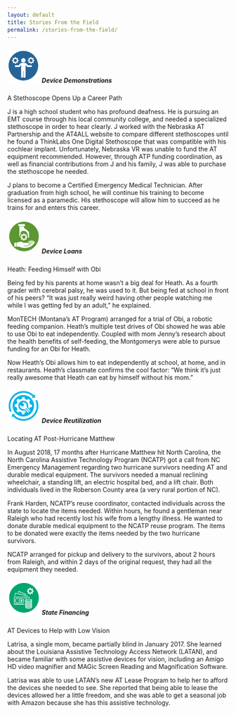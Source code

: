 ```yaml
---
layout: default
title: Stories From the Field
permalink: /stories-from-the-field/
---
```

<div class="container">
  <div class="row">

 <div class="col-md-12">

<div class="card">
<h5 class="card-header"><img  style="width:75px;" src="/assets/Device-Demo-icon.png" alt-text="Device Demo icon"/>
Device Demonstrations
</h5>
<div class="card-body">
		

  <p class="card-text">A Stethoscope Opens Up a Career Path </p>
  <p class="card-text">J is a high school student who has profound deafness. He is pursuing an EMT course through his local community college, and needed a specialized stethoscope in order to hear clearly. J worked with the Nebraska AT Partnership and the AT4ALL website to compare different stethoscopes until he found a ThinkLabs One Digital Stethoscope that was compatible with his cochlear implant. Unfortunately, Nebraska VR was unable to fund the AT equipment recommended. However, through ATP funding coordination, as well as financial contributions from J and his family, J was able to purchase the stethoscope he needed. </p>                                                                                                 <p class="card-text">J plans to become a Certified Emergency Medical Technician. After graduation from high school, he will continue his training to become licensed as a paramedic. His stethoscope will allow him to succeed as he trains for and enters this career.</p>
  </div>
  </div>

<div class="card">
<h5 class="card-header">
<img  style="width:75px;" src="/assets/Device-Loan-icon.png" alt-text="Device Loan icon"/> Device Loans
</h5>
<div class="card-body">
	
<p class="card-text">Heath: Feeding Himself with Obi </p>                                                                      <p class="card-text">Being fed by his parents at home wasn’t a big deal for Heath. As a fourth grader with cerebral palsy, he was used to it. But being fed at school in front of his peers? “It was just really weird having other people watching me while I was getting fed by an adult,” he explained. </p>              <p class="card-text">MonTECH (Montana’s AT Program) arranged for a trial of Obi, a robotic feeding companion. Heath’s multiple test drives of Obi showed he was able to use Obi to eat independently. Coupled with mom Jenny’s research about the health benefits of self-feeding, the Montgomerys were able to pursue funding for an Obi for Heath.</p>                                                                                         <p class="card-text">Now Heath’s Obi allows him to eat independently at school, at home, and in restaurants. Heath’s classmate confirms the cool factor: “We think it’s just really awesome that Heath can eat by himself without his mom.”</p>   

</div>
</div>

<div class="card">
<h5 class="card-header">
<img  style="width:75px;" src="/assets/Device-Reuse-icon.png" alt-text="Device Reuse icon"/> Device Reutilization
</h5>
<div class="card-body">
  <p class="card-text">Locating AT Post-Hurricane Matthew </p>
  <p class="card-text">In August 2018, 17 months after Hurricane Matthew hit North Carolina, the North Carolina Assistive Technology Program (NCATP) got a call from NC Emergency Management regarding two hurricane survivors needing AT and durable medical equipment. The survivors needed a manual reclining wheelchair, a standing lift, an electric hospital bed, and a lift chair. Both individuals lived in the Roberson County area (a very rural portion of NC). 

Frank Harden, NCATP’s reuse coordinator, contacted individuals across the state to locate the items needed. Within hours, he found a gentleman near Raleigh who had recently lost his wife from a lengthy illness. He wanted to donate durable medical equipment to the NCATP reuse program. The items to be donated were exactly the items needed by the two hurricane survivors. 

NCATP arranged for pickup and delivery to the survivors, about 2 hours from Raleigh, and within 2 days of the original request, they had all the equipment they needed. </p>

</div>

</div>

<div class="card">
<h5 class="card-header">
<img  style="width:75px;" src="/assets/State-Financing-Icon.png" alt-text="State Financing icon"/>  State Financing
</h5>
<div class="card-body">

  <p class="card-text">AT Devices to Help with Low Vision 

Latrisa, a single mom, became partially blind in January 2017. She learned about the Louisiana Assistive Technology Access Network (LATAN), and became familiar with some assistive devices for vision, including an Amigo HD video magnifier and MAGic Screen Reading and Magnification Software. 

Latrisa was able to use LATAN’s new AT Lease Program to help her to afford the devices she needed to see. She reported that being able to lease the devices allowed her a little freedom, and she was able to get a seasonal job with Amazon because she has this assistive technology. </p>

</div>
</div>

</div>
</div>
</div>
